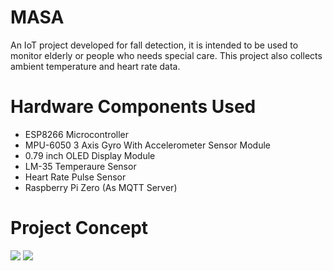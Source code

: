 # MASA
An IoT project developed for fall detection, it is intended to be used to monitor elderly or people who needs special care. This project also collects ambient temperature and heart rate data.


# Hardware Components Used
* ESP8266 Microcontroller
* MPU-6050 3 Axis Gyro With Accelerometer Sensor Module
* 0.79 inch OLED Display Module
* LM-35 Temperaure Sensor
* Heart Rate Pulse Sensor
* Raspberry Pi Zero (As MQTT Server)

# Project Concept
![](https://i.imgur.com/VUBttD2.jpg)
![](https://i.imgur.com/lFDZDol.jpg)
